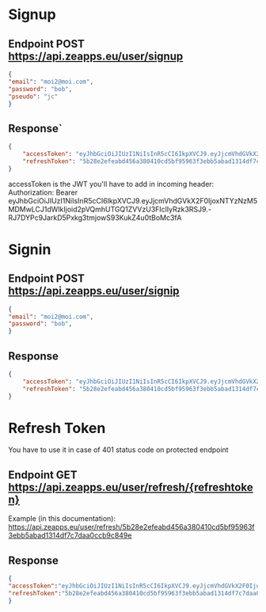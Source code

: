 # Signup
## Endpoint POST https://api.zeapps.eu/user/signup   
```json
{
"email": "moi2@moi.com",
"password": "bob", 
"pseudo": "jc"
} 
```
## Response`
```json
{
    "accessToken": "eyJhbGciOiJIUzI1NiIsInR5cCI6IkpXVCJ9.eyJjcmVhdGVkX2F0IjoxNTYzNzM5MDMwLCJ1dWlkIjoid2pVQmhUTGQ1ZVVzU3FIclIyRzk3RSJ9.-RJ7DYPc9JarkD5Pxkg3tmjowS93KukZ4u0tBoMc3fA",
    "refreshToken": "5b28e2efeabd456a380410cd5bf95963f3ebb5abad1314df7c7daa0ccb9c849e"
}

```

accessToken is the JWT you'll have to add in incoming header: 
Authorization: Bearer eyJhbGciOiJIUzI1NiIsInR5cCI6IkpXVCJ9.eyJjcmVhdGVkX2F0IjoxNTYzNzM5MDMwLCJ1dWlkIjoid2pVQmhUTGQ1ZVVzU3FIclIyRzk3RSJ9.-RJ7DYPc9JarkD5Pxkg3tmjowS93KukZ4u0tBoMc3fA

# Signin
## Endpoint POST https://api.zeapps.eu/user/signip
```json
{
"email": "moi2@moi.com",
"password": "bob", 
} 
```

## Response
```json
{
    "accessToken": "eyJhbGciOiJIUzI1NiIsInR5cCI6IkpXVCJ9.eyJjcmVhdGVkX2F0IjoxNTYzNzM5MjA1LCJ1dWlkIjoid2pVQmhUTGQ1ZVVzU3FIclIyRzk3RSJ9.KB4JJvh3Vp9AYOHrH6hu_HEEsm26W-uV39ynB8gcGqs",
    "refreshToken": "5b28e2efeabd456a380410cd5bf95963f3ebb5abad1314df7c7daa0ccb9c849e"
}
```

# Refresh Token
You have to use it in case of 401 status code on protected endpoint
## Endpoint GET https://api.zeapps.eu/user/refresh/{refreshtoken}
Example (in this documentation):
https://api.zeapps.eu/user/refresh/5b28e2efeabd456a380410cd5bf95963f3ebb5abad1314df7c7daa0ccb9c849e
## Response
```json
{
"accessToken":"eyJhbGciOiJIUzI1NiIsInR5cCI6IkpXVCJ9.eyJjcmVhdGVkX2F0IjoxNTYzNzM5MzExLCJ1dWlkIjoid2pVQmhUTGQ1ZVVzU3FIclIyRzk3RSJ9.Vgrw9ZReLyB3yEQWX2cRGUvFQ3PGVWxwnoUVqp5Ty_Q",
"refreshToken":"5b28e2efeabd456a380410cd5bf95963f3ebb5abad1314df7c7daa0ccb9c849e"
}
```

